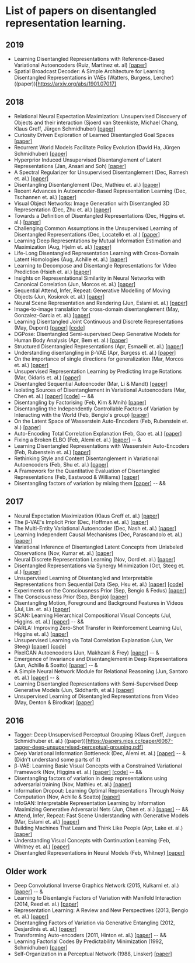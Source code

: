 # List of papers on disentangled representation learning.

## 2019

* Learning Disentangled Representations with Reference-Based Variational Autoencoders (Ruiz, Martinez et. al) [[paper]](https://arxiv.org/abs/1901.08534)
* Spatial Broadcast Decoder: A Simple Architecture for Learning Disentangled Representations in VAEs (Watters, Burgess, Lercher) ((paper))[https://arxiv.org/abs/1901.07017]

## 2018 

* Relational Neural Expectation Maximization: Unsupervised Discovery of Objects and their interaction (Sjoerd van Steenkiste, Michael Chang, Klaus Greff, Jürgen Schmidhuber) [[paper]](https://arxiv.org/pdf/1802.10353.pdf) 
* Curiosity Driven Exploration of Learned Disentangled Goal Spaces [[paper]](https://arxiv.org/abs/1807.01521)
* Recurrent World Models Facilitate Policy Evolution (David Ha, Jürgen Schmidhuber) [[paper]](https://arxiv.org/abs/1809.01999)
* Hyperprior Induced Unsupervised Disentanglement of Latent Representations (Jan, Ansari and Soh) [[paper]](https://arxiv.org/abs/1809.04497)
* A Spectral Regularizer for Unsupervised Disentanglement (Dec, Ramesh et. al.) [[paper]](https://arxiv.org/abs/1812.01161v1)
* Disentangling Disentanglement  (Dec, Mathieu et. al.) [[paper]](https://arxiv.org/abs/1812.02833v1)
* Recent Advances in Autoencoder-Based Representation Learning (Dec, Tschannen et. al.) [[paper]](http://bayesiandeeplearning.org/2018/papers/151.pdf?fbclid=IwAR0AKPuAsCFFsTCJ52o6-BkJebR9UuURnesksd1wf5QfLvuU2LBetc7moKc)
* Visual Object Networks: Image Generation with Disentangled 3D Representation (Dec, Zhu et. al.) [[paper]](https://arxiv.org/abs/1812.02725v1)
* Towards a Definition of Disentangled Representations (Dec, Higgins et. al.) [[paper]](https://arxiv.org/pdf/1812.02230v1.pdf)
* Challenging Common Assumptions in the Unsupervised Learning of Disentangled Representations (Dec, Locatello et. al.) [[paper]](https://arxiv.org/abs/1811.12359v1)
* Learning Deep Representations by Mutual Information Estimation and Maximization (Aug, Hjelm et. al.) [[paper]](https://arxiv.org/abs/1808.06670)
* Life-Long Disentangled Representation Learning with Cross-Domain Latent Homologies (Aug, Achille et. al.) [[paper]](https://arxiv.org/abs/1808.06508)
* Learning to Decompose and Disentangle Representations for Video Prediction (Hsieh et. al.) [[paper]](https://arxiv.org/abs/1806.04166)
* Insights on Representational Similarity in Neural Networks with Canonical Correlation (Jun, Morcos et. al.) [[paper]](https://arxiv.org/abs/1806.05759)
* Sequential Attend, Infer, Repeat: Generative Modelling of Moving Objects (Jun, Kosiorek et. al.) [[paper]](https://arxiv.org/abs/1806.01794)
* Neural Scene Representation and Rendering (Jun, Eslami et. al.) [[paper]](https://deepmind.com/research/publications/neural-scene-representation-and-rendering/)
* Image-to-image translation for cross-domain disentanglement (May, Gonzalez-Garcia et. al.) [[paper]](https://arxiv.org/abs/1805.09730)
* Learning Disentangled Joint Continuous and Discrete Representations (May, Dupont) [[paper]](https://arxiv.org/abs/1804.00104) [[code]](https://github.com/Schlumberger/joint-vae)
* DGPose: Disentangled Semi-supervised Deep Generative Models for Human Body Analysis (Apr, Bem et. al.) [[paper]](https://arxiv.org/abs/1804.06364)
* Structured Disentangled Representations (Apr, Esmaeili et. al.) [[paper]](https://arxiv.org/abs/1804.02086)
* Understanding disentangling in β-VAE (Apr, Burgess et. al.) [[paper]](https://arxiv.org/abs/1804.03599)
* On the importance of single directions for generalization (Mar, Morcos et. al.) [[paper]](https://arxiv.org/abs/1803.06959)
* Unsupervised Representation Learning by Predicting Image Rotations (Mar, Gidaris et. al.) [[paper]](https://arxiv.org/abs/1803.07728)
* Disentangled Sequential Autoencoder (Mar, Li & Mandt) [[paper]](https://arxiv.org/abs/1803.02991)
* Isolating Sources of Disentanglement in Variational Autoencoders (Mar, Chen et. al.) [[paper]](https://arxiv.org/abs/1802.04942v2) [[code]](https://github.com/rtqichen/beta-tcvae) -- &&
* Disentangling by Factorising (Feb, Kim & Mnih) [[paper]](https://arxiv.org/abs/1802.05983)
* Disentangling the Independently Controllable Factors of Variation by Interacting with the World (Feb, Bengio's group) [[paper]](https://arxiv.org/abs/1802.09484)
* On the Latent Space of Wasserstein Auto-Encoders (Feb, Rubenstein et. al.) [[paper]](https://arxiv.org/abs/1802.03761)
* Auto-Encoding Total Correlation Explanation (Feb, Gao et. al.) [[paper]](https://arxiv.org/abs/1802.05822v1)
* Fixing a Broken ELBO (Feb, Alemi et. al.) [[paper]](https://arxiv.org/abs/1711.00464) -- &
* Learning Disentangled Representations with Wasserstein Auto-Encoders (Feb, Rubenstein et. al.) [[paper]](https://openreview.net/forum?id=Hy79-UJPM)
* Rethinking Style and Content Disentanglement in Variational Autoencoders (Feb, Shu et. al.) [[paper]](https://openreview.net/forum?id=B1rQtwJDG)
* A Framework for the Quantitative Evaluation of Disentangled Representations (Feb, Eastwood & Williams) [[paper]](https://openreview.net/forum?id=By-7dz-AZ)
* Disentangling factors of variation by mixing them [[paper]](http://openaccess.thecvf.com/content_cvpr_2018/papers/Hu_Disentangling_Factors_of_CVPR_2018_paper.pdf) -- &&

## 2017

* Neural Expectation Maximization (Klaus Greff et. al.) [[paper]](https://papers.nips.cc/paper/7246-neural-expectation-maximization.pdf)
* The β-VAE's Implicit Prior (Dec, Hoffman et. al.) [[paper]](http://bayesiandeeplearning.org/2017/papers/66.pdf)
* The Multi-Entity Variational Autoencoder (Dec, Nash et. al.) [[paper]](http://charlienash.github.io/assets/docs/mevae2017.pdf)
* Learning Independent Causal Mechanisms (Dec, Parascandolo et. al.) [[paper]](https://arxiv.org/abs/1712.00961)
* Variational Inference of Disentangled Latent Concepts from Unlabeled Observations (Nov, Kumar et. al.) [[paper]](https://arxiv.org/abs/1711.00848)
* Neural Discrete Representation Learning (Nov, Oord et. al.) [[paper]](https://arxiv.org/abs/1711.00937v2)
* Disentangled Representations via Synergy Minimization (Oct, Steeg et. al.) [[paper]](https://arxiv.org/abs/1710.03839v1)
* Unsupervised Learning of Disentangled and Interpretable Representations from Sequential Data (Sep, Hsu et. al.) [[paper]](https://arxiv.org/abs/1709.07902) [[code]](https://github.com/wnhsu/ScalableFHVAE)
* Experiments on the Consciousness Prior (Sep, Bengio & Fedus) [[paper]](https://ai-on.org/pdf/bengio-consciousness-prior.pdf)
* The Consciousness Prior (Sep, Bengio) [[paper]](https://arxiv.org/abs/1709.08568)
* Disentangling Motion, Foreground and Background Features in Videos (Jul, Lin. et. al.) [[paper]](https://imatge-upc.github.io/unsupervised-2017-cvprw/)
* SCAN: Learning Hierarchical Compositional Visual Concepts (Jul, Higgins. et. al.) [[paper]]( https://arxiv.org/abs/1707.03389) -- &&
* DARLA: Improving Zero-Shot Transfer in Reinforcement Learning (Jul, Higgins et. al.) [[paper]](https://arxiv.org/abs/1707.08475)
* Unsupervised Learning via Total Correlation Explanation (Jun, Ver Steeg) [[paper]](https://arxiv.org/abs/1706.08984) [[code]](https://github.com/gregversteeg/CorEx)
* PixelGAN Autoencoders (Jun, Makhzani & Frey) [[paper]](https://arxiv.org/abs/1706.00531) -- &
* Emergence of Invariance and Disentanglement in Deep Representations (Jun, Achille & Soatto) [[paper]](https://arxiv.org/abs/1706.01350) -- &
* A Simple Neural Network Module for Relational Reasoning (Jun, Santoro et. al.) [[paper]](https://arxiv.org/abs/1706.01427) -- &
* Learning Disentangled Representations with Semi-Supervised Deep Generative Models  (Jun, Siddharth, et al.)  [[paper]](https://arxiv.org/abs/1706.00400)
* Unsupervised Learning of Disentangled Representations from Video (May, Denton & Birodkar) [[paper]](https://arxiv.org/abs/1705.10915)

## 2016

* Tagger: Deep Unsupervised Perceptual Grouping (Klaus Greff, Jurguen Schmidhuber et. al.) ((paper))[https://papers.nips.cc/paper/6067-tagger-deep-unsupervised-perceptual-grouping.pdf]
* Deep Variational Information Bottleneck (Dec, Alemi et. al.) [[paper]](https://arxiv.org/abs/1612.00410) -- & (Didn't understand some parts of it)
* β-VAE: Learning Basic Visual Concepts with a Constrained Variational Framework (Nov, Higgins et. al.) [[paper]](https://openreview.net/forum?id=Sy2fzU9gl) [[code]](https://github.com/sootlasten/beta-vae) -- &&
* Disentangling factors of variation in deep representations using adversarial training (Nov, Mathieu et. al.) [[paper]](https://arxiv.org/abs/1611.03383)
* Information Dropout: Learning Optimal Representations Through Noisy Computation (Nov, Achille & Soatto) [[paper]](https://arxiv.org/abs/1611.01353)
* InfoGAN: Interpretable Representation Learning by Information Maximizing Generative Adversarial Nets (Jun, Chen et. al.) [[paper]](https://arxiv.org/abs/1606.03657) -- &&
* Attend, Infer, Repeat: Fast Scene Understanding with Generative Models (Mar, Eslami et. al.) [[paper]](https://arxiv.org/abs/1603.08575?context=cs)
* Building Machines That Learn and Think Like People (Apr, Lake et. al.) [[paper]](https://arxiv.org/abs/1604.00289)
* Understanding Visual Concepts with Continuation Learning (Feb, Whitney et. al.) [[paper]](https://arxiv.org/abs/1602.06822)
* Disentangled Representations in Neural Models (Feb, Whitney) [[paper]](https://arxiv.org/abs/1602.02383v1)

## Older work

* Deep Convolutional Inverse Graphics Network (2015, Kulkarni et. al.) [[paper]](https://arxiv.org/abs/1503.03167) -- &
* Learning to Disentangle Factors of Variation with Manifold Interaction (2014, Reed et. al.) [[paper]](http://proceedings.mlr.press/v32/reed14.pdf)
* Representation Learning: A Review and New Perspectives (2013, Bengio et. al.) [[paper]](https://arxiv.org/abs/1206.5538?context=cs)
* Disentangling Factors of Variation via Generative Entangling (2012, Desjardinis et. al.) [[paper]](https://arxiv.org/abs/1210.5474)
* Transforming Auto-encoders (2011, Hinton et. al.) [[paper]](https://www.cs.toronto.edu/~fritz/absps/transauto6.pdf) -- &&
* Learning Factorial Codes By Predictability Minimization (1992, Schmidhuber) [[paper]](https://www.mitpressjournals.org/doi/pdf/10.1162/neco.1992.4.6.863)
* Self-Organization in a Perceptual Network (1988, Linsker) [[paper]](https://ieeexplore.ieee.org/stamp/stamp.jsp?tp=&arnumber=36)


